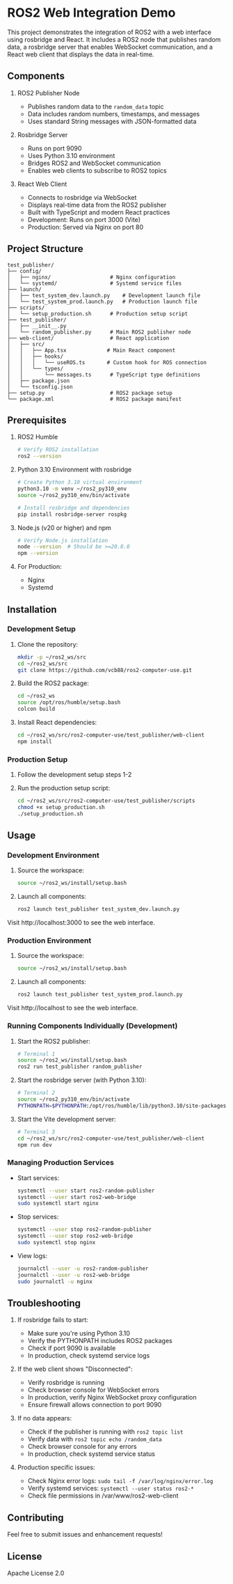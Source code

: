 # ROS2 Web Integration Demo

This project demonstrates the integration of ROS2 with a web interface using rosbridge and React. It includes a ROS2 node that publishes random data, a rosbridge server that enables WebSocket communication, and a React web client that displays the data in real-time.

## Components

1. ROS2 Publisher Node
   - Publishes random data to the `random_data` topic
   - Data includes random numbers, timestamps, and messages
   - Uses standard String messages with JSON-formatted data

2. Rosbridge Server
   - Runs on port 9090
   - Uses Python 3.10 environment
   - Bridges ROS2 and WebSocket communication
   - Enables web clients to subscribe to ROS2 topics

3. React Web Client
   - Connects to rosbridge via WebSocket
   - Displays real-time data from the ROS2 publisher
   - Built with TypeScript and modern React practices
   - Development: Runs on port 3000 (Vite)
   - Production: Served via Nginx on port 80

## Project Structure

```
test_publisher/
├── config/
│   ├── nginx/                   # Nginx configuration
│   └── systemd/                 # Systemd service files
├── launch/
│   ├── test_system_dev.launch.py    # Development launch file
│   └── test_system_prod.launch.py   # Production launch file
├── scripts/
│   └── setup_production.sh      # Production setup script
├── test_publisher/
│   ├── __init__.py
│   └── random_publisher.py      # Main ROS2 publisher node
├── web-client/                  # React application
│   ├── src/
│   │   ├── App.tsx             # Main React component
│   │   ├── hooks/
│   │   │   └── useROS.ts       # Custom hook for ROS connection
│   │   └── types/
│   │       └── messages.ts      # TypeScript type definitions
│   ├── package.json
│   └── tsconfig.json
├── setup.py                     # ROS2 package setup
└── package.xml                  # ROS2 package manifest
```

## Prerequisites

1. ROS2 Humble
   ```bash
   # Verify ROS2 installation
   ros2 --version
   ```

2. Python 3.10 Environment with rosbridge
   ```bash
   # Create Python 3.10 virtual environment
   python3.10 -m venv ~/ros2_py310_env
   source ~/ros2_py310_env/bin/activate
   
   # Install rosbridge and dependencies
   pip install rosbridge-server rospkg
   ```

3. Node.js (v20 or higher) and npm
   ```bash
   # Verify Node.js installation
   node --version  # Should be >=20.0.0
   npm --version
   ```

4. For Production:
   - Nginx
   - Systemd

## Installation

### Development Setup

1. Clone the repository:
   ```bash
   mkdir -p ~/ros2_ws/src
   cd ~/ros2_ws/src
   git clone https://github.com/vcb88/ros2-computer-use.git
   ```

2. Build the ROS2 package:
   ```bash
   cd ~/ros2_ws
   source /opt/ros/humble/setup.bash
   colcon build
   ```

3. Install React dependencies:
   ```bash
   cd ~/ros2_ws/src/ros2-computer-use/test_publisher/web-client
   npm install
   ```

### Production Setup

1. Follow the development setup steps 1-2

2. Run the production setup script:
   ```bash
   cd ~/ros2_ws/src/ros2-computer-use/test_publisher/scripts
   chmod +x setup_production.sh
   ./setup_production.sh
   ```

## Usage

### Development Environment

1. Source the workspace:
   ```bash
   source ~/ros2_ws/install/setup.bash
   ```

2. Launch all components:
   ```bash
   ros2 launch test_publisher test_system_dev.launch.py
   ```

Visit http://localhost:3000 to see the web interface.

### Production Environment

1. Source the workspace:
   ```bash
   source ~/ros2_ws/install/setup.bash
   ```

2. Launch all components:
   ```bash
   ros2 launch test_publisher test_system_prod.launch.py
   ```

Visit http://localhost to see the web interface.

### Running Components Individually (Development)

1. Start the ROS2 publisher:
   ```bash
   # Terminal 1
   source ~/ros2_ws/install/setup.bash
   ros2 run test_publisher random_publisher
   ```

2. Start the rosbridge server (with Python 3.10):
   ```bash
   # Terminal 2
   source ~/ros2_py310_env/bin/activate
   PYTHONPATH=$PYTHONPATH:/opt/ros/humble/lib/python3.10/site-packages python3 -m rosbridge_server.launch_rosbridge --port 9090
   ```

3. Start the Vite development server:
   ```bash
   # Terminal 3
   cd ~/ros2_ws/src/ros2-computer-use/test_publisher/web-client
   npm run dev
   ```

### Managing Production Services

- Start services:
  ```bash
  systemctl --user start ros2-random-publisher
  systemctl --user start ros2-web-bridge
  sudo systemctl start nginx
  ```

- Stop services:
  ```bash
  systemctl --user stop ros2-random-publisher
  systemctl --user stop ros2-web-bridge
  sudo systemctl stop nginx
  ```

- View logs:
  ```bash
  journalctl --user -u ros2-random-publisher
  journalctl --user -u ros2-web-bridge
  sudo journalctl -u nginx
  ```

## Troubleshooting

1. If rosbridge fails to start:
   - Make sure you're using Python 3.10
   - Verify the PYTHONPATH includes ROS2 packages
   - Check if port 9090 is available
   - In production, check systemd service logs

2. If the web client shows "Disconnected":
   - Verify rosbridge is running
   - Check browser console for WebSocket errors
   - In production, verify Nginx WebSocket proxy configuration
   - Ensure firewall allows connection to port 9090

3. If no data appears:
   - Check if the publisher is running with `ros2 topic list`
   - Verify data with `ros2 topic echo /random_data`
   - Check browser console for any errors
   - In production, check systemd service status

4. Production specific issues:
   - Check Nginx error logs: `sudo tail -f /var/log/nginx/error.log`
   - Verify systemd services: `systemctl --user status ros2-*`
   - Check file permissions in /var/www/ros2-web-client

## Contributing

Feel free to submit issues and enhancement requests!

## License

Apache License 2.0